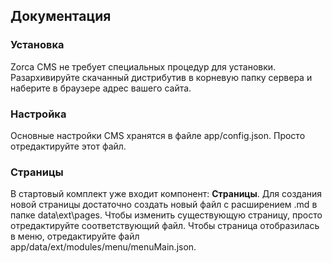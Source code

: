 ## Документация
### Установка
Zorca CMS не требует специальных процедур для установки.
Разархивируйте скачанный дистрибутив в корневую папку сервера и наберите в браузере адрес вашего сайта.
### Настройка
Основные настройки CMS хранятся в файле app/config.json. Просто отредактируйте этот файл.
### Страницы
В стартовый комплект уже входит компонент: **Страницы**. Для создания новой страницы достаточно
создать новый файл с расширением .md в папке data\ext\pages.
Чтобы изменить существующую страницу, просто отредактируйте соответствующий файл.
Чтобы страница отобразилась в меню, отредактируйте файл app/data/ext/modules/menu/menuMain.json.